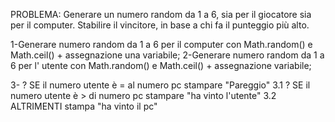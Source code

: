 PROBLEMA: Generare un numero random da 1 a 6, sia per il giocatore sia per il computer. Stabilire il vincitore, in base a chi fa il punteggio più alto.

1-Generare numero random da 1 a 6 per il computer con Math.random() e Math.ceil() + assegnazione una variabile;
2-Generare numero random da 1 a 6 per l' utente con Math.random() e Math.ceil() + assegnazione variabile;

3- ? SE il numero utente è = al numero pc stampare "Pareggio" 
    3.1  ? SE il numero utente è > di numero pc stampare "ha vinto l'utente"
    3.2 ALTRIMENTI stampa "ha vinto il pc"